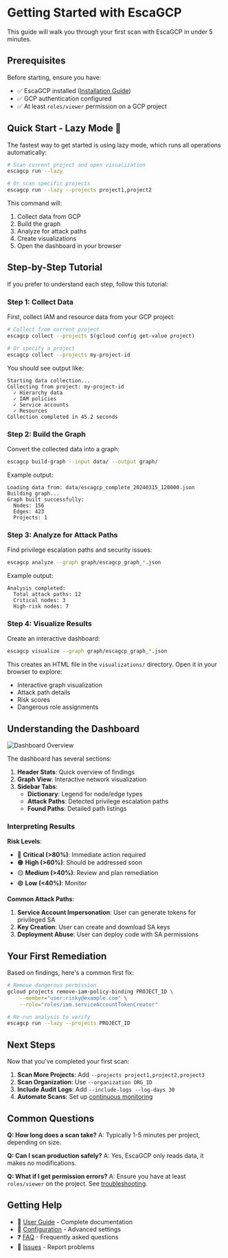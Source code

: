 # Getting Started with EscaGCP

This guide will walk you through your first scan with EscaGCP in under 5 minutes.

## Prerequisites

Before starting, ensure you have:
- ✅ EscaGCP installed ([Installation Guide](INSTALLATION.md))
- ✅ GCP authentication configured
- ✅ At least `roles/viewer` permission on a GCP project

## Quick Start - Lazy Mode 🚀

The fastest way to get started is using lazy mode, which runs all operations automatically:

```bash
# Scan current project and open visualization
escagcp run --lazy

# Or scan specific projects
escagcp run --lazy --projects project1,project2
```

This command will:
1. Collect data from GCP
2. Build the graph
3. Analyze for attack paths
4. Create visualizations
5. Open the dashboard in your browser

## Step-by-Step Tutorial

If you prefer to understand each step, follow this tutorial:

### Step 1: Collect Data

First, collect IAM and resource data from your GCP project:

```bash
# Collect from current project
escagcp collect --projects $(gcloud config get-value project)

# Or specify a project
escagcp collect --projects my-project-id
```

You should see output like:
```
Starting data collection...
Collecting from project: my-project-id
  ✓ Hierarchy data
  ✓ IAM policies
  ✓ Service accounts
  ✓ Resources
Collection completed in 45.2 seconds
```

### Step 2: Build the Graph

Convert the collected data into a graph:

```bash
escagcp build-graph --input data/ --output graph/
```

Example output:
```
Loading data from: data/escagcp_complete_20240315_120000.json
Building graph...
Graph built successfully:
  Nodes: 156
  Edges: 423
  Projects: 1
```

### Step 3: Analyze for Attack Paths

Find privilege escalation paths and security issues:

```bash
escagcp analyze --graph graph/escagcp_graph_*.json
```

Example output:
```
Analysis completed:
  Total attack paths: 12
  Critical nodes: 3
  High-risk nodes: 7
```

### Step 4: Visualize Results

Create an interactive dashboard:

```bash
escagcp visualize --graph graph/escagcp_graph_*.json
```

This creates an HTML file in the `visualizations/` directory. Open it in your browser to explore:
- Interactive graph visualization
- Attack path details
- Risk scores
- Dangerous role assignments

## Understanding the Dashboard

![Dashboard Overview](screenshots/dashboard-overview.png)

The dashboard has several sections:

1. **Header Stats**: Quick overview of findings
2. **Graph View**: Interactive network visualization
3. **Sidebar Tabs**:
   - **Dictionary**: Legend for node/edge types
   - **Attack Paths**: Detected privilege escalation paths
   - **Found Paths**: Detailed path listings

### Interpreting Results

**Risk Levels**:
- 🔴 **Critical (>80%)**: Immediate action required
- 🟠 **High (>60%)**: Should be addressed soon
- 🟡 **Medium (>40%)**: Review and plan remediation
- 🟢 **Low (<40%)**: Monitor

**Common Attack Paths**:
1. **Service Account Impersonation**: User can generate tokens for privileged SA
2. **Key Creation**: User can create and download SA keys
3. **Deployment Abuse**: User can deploy code with SA permissions

## Your First Remediation

Based on findings, here's a common first fix:

```bash
# Remove dangerous permission
gcloud projects remove-iam-policy-binding PROJECT_ID \
    --member="user:risky@example.com" \
    --role="roles/iam.serviceAccountTokenCreator"

# Re-run analysis to verify
escagcp run --lazy --projects PROJECT_ID
```

## Next Steps

Now that you've completed your first scan:

1. **Scan More Projects**: Add `--projects project1,project2,project3`
2. **Scan Organization**: Use `--organization ORG_ID`
3. **Include Audit Logs**: Add `--include-logs --log-days 30`
4. **Automate Scans**: Set up [continuous monitoring](USER_GUIDE.md#continuous-monitoring)

## Common Questions

**Q: How long does a scan take?**
A: Typically 1-5 minutes per project, depending on size.

**Q: Can I scan production safely?**
A: Yes, EscaGCP only reads data, it makes no modifications.

**Q: What if I get permission errors?**
A: Ensure you have at least `roles/viewer` on the project. See [troubleshooting](INSTALLATION.md#troubleshooting).

## Getting Help

- 📖 [User Guide](USER_GUIDE.md) - Complete documentation
- 🔧 [Configuration](CONFIGURATION.md) - Advanced settings
- ❓ [FAQ](FAQ.md) - Frequently asked questions
- 🐛 [Issues](https://github.com/arielkalman/EscaGCP/issues) - Report problems 